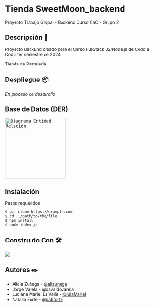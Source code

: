 # Tienda SweetMoon_backend

Proyecto Trabajo Grupal - Backend Curso CaC - Grupo 2

## Descripción :notebook_with_decorative_cover:


Proyecto BackEnd creado para el Curso FullStack JS/Node.js de Codo a Codo
1er semestre de 2024

Tienda de Pastelería

## Despliegue :package:


_En proceso de desarrollo_

## Base de Datos (DER)

<kbd>
  <image
    src="/database/der.jpg"
    alt="Diagrama Entidad Relación"
    caption="DER Base de datos Tienda SweetMoon"
    width="200">
</kbd>  

## Instalación

Pasos requeridos

```
$ git clone https://example.com
$ cd ../path/to/the/file
$ npm install
$ node index.js
```

## Construido Con :hammer_and_wrench:

<p>
  <a href="https://skillicons.dev">
    <img src="https://skillicons.dev/icons?i=nodejs,express,mysql&theme=dark&perline=1" />
  </a>
</p>

## Autores :black_nib:

- Alicia Zuñega - [@alizunega](https://github.com/alizunega)
- Jorge Varela - [@osvaldovarela](https://github.com/osvaldovarela)
- Luciana Mariel La Valle - [@lulaMariel](https://github.com/lulaMariel)
- Natalia Forte - [@natiforte](https://github.com/natiforte)
